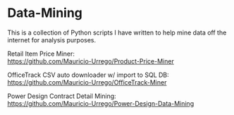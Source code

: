 # Data-Mining
This is a collection of Python scripts I have written to help mine data off the internet for analysis purposes.

Retail Item Price Miner:  
https://github.com/Mauricio-Urrego/Product-Price-Miner

OfficeTrack CSV auto downloader w/ import to SQL DB:  
https://github.com/Mauricio-Urrego/OfficeTrack-Miner

Power Design Contract Detail Mining:  
https://github.com/Mauricio-Urrego/Power-Design-Data-Mining
